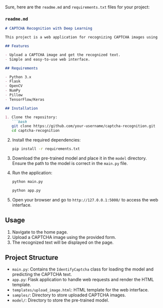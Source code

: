 Sure, here are the `readme.md` and `requirements.txt` files for your project:

### `readme.md`

```markdown
# CAPTCHA Recognition with Deep Learning

This project is a web application for recognizing CAPTCHA images using a pre-trained deep learning model. It uses Flask for the web interface and TensorFlow/Keras for the CAPTCHA recognition.

## Features

- Upload a CAPTCHA image and get the recognized text.
- Simple and easy-to-use web interface.

## Requirements

- Python 3.x
- Flask
- OpenCV
- NumPy
- Pillow
- TensorFlow/Keras

## Installation

1. Clone the repository:
   ```bash
   git clone https://github.com/your-username/captcha-recognition.git
   cd captcha-recognition
   ```

2. Install the required dependencies:
   ```bash
   pip install -r requirements.txt
   ```

3. Download the pre-trained model and place it in the `model` directory. Ensure the path to the model is correct in the `main.py` file.

4. Run the application:
   ```bash
   python main.py
   ```
   ```bash
   python app.py
   ```

5. Open your browser and go to `http://127.0.0.1:5000/` to access the web interface.

## Usage

1. Navigate to the home page.
2. Upload a CAPTCHA image using the provided form.
3. The recognized text will be displayed on the page.

## Project Structure

- `main.py`: Contains the `IdentifyCaptcha` class for loading the model and predicting the CAPTCHA text.
- `app.py`: Flask application to handle web requests and render the HTML template.
- `templates/upload_image.html`: HTML template for the web interface.
- `samples/`: Directory to store uploaded CAPTCHA images.
- `model/`: Directory to store the pre-trained model.